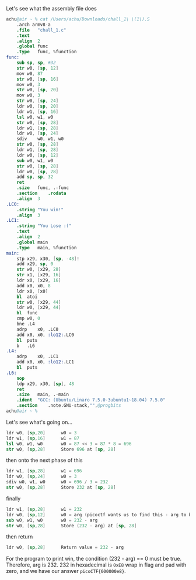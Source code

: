 Let's see what the assembly file does

```s
achu@air ~ % cat /Users/achu/Downloads/chall_1\ \(1\).S 
	.arch armv8-a
	.file	"chall_1.c"
	.text
	.align	2
	.global	func
	.type	func, %function
func:
	sub	sp, sp, #32
	str	w0, [sp, 12]
	mov	w0, 87
	str	w0, [sp, 16]
	mov	w0, 3
	str	w0, [sp, 20]
	mov	w0, 3
	str	w0, [sp, 24]
	ldr	w0, [sp, 20]
	ldr	w1, [sp, 16]
	lsl	w0, w1, w0
	str	w0, [sp, 28]
	ldr	w1, [sp, 28]
	ldr	w0, [sp, 24]
	sdiv	w0, w1, w0
	str	w0, [sp, 28]
	ldr	w1, [sp, 28]
	ldr	w0, [sp, 12]
	sub	w0, w1, w0
	str	w0, [sp, 28]
	ldr	w0, [sp, 28]
	add	sp, sp, 32
	ret
	.size	func, .-func
	.section	.rodata
	.align	3
.LC0:
	.string	"You win!"
	.align	3
.LC1:
	.string	"You Lose :("
	.text
	.align	2
	.global	main
	.type	main, %function
main:
	stp	x29, x30, [sp, -48]!
	add	x29, sp, 0
	str	w0, [x29, 28]
	str	x1, [x29, 16]
	ldr	x0, [x29, 16]
	add	x0, x0, 8
	ldr	x0, [x0]
	bl	atoi
	str	w0, [x29, 44]
	ldr	w0, [x29, 44]
	bl	func
	cmp	w0, 0
	bne	.L4
	adrp	x0, .LC0
	add	x0, x0, :lo12:.LC0
	bl	puts
	b	.L6
.L4:
	adrp	x0, .LC1
	add	x0, x0, :lo12:.LC1
	bl	puts
.L6:
	nop
	ldp	x29, x30, [sp], 48
	ret
	.size	main, .-main
	.ident	"GCC: (Ubuntu/Linaro 7.5.0-3ubuntu1~18.04) 7.5.0"
	.section	.note.GNU-stack,"",@progbits
achu@air ~ % 
```
Let's see what's going on...
```s
ldr w0, [sp,20]      w0 = 3
ldr w1, [sp,16]      w1 = 87
lsl w0, w1, w0       w0 = 87 << 3 = 87 * 8 = 696
str w0, [sp,28]      Store 696 at [sp, 28]
```
then onto the next phase of this
```s
ldr w1, [sp,28]      w1 = 696
ldr w0, [sp,24]      w0 = 3
sdiv w0, w1, w0      w0 = 696 / 3 = 232
str w0, [sp,28]      Store 232 at [sp, 28]
```
finally
```s
ldr w1, [sp,28]      w1 = 232
ldr w0, [sp,12]      w0 = arg (picoctf wants us to find this - arg to be zero, convert that to hex)
sub w0, w1, w0       w0 = 232 - arg
str w0, [sp,28]      Store (232 - arg) at [sp, 28]
```
then return
```s
ldr w0, [sp,28]      Return value = 232 - arg
```

For the program to print win, the condition (232 - arg) == 0 must be true.
Therefore, arg is 232.
232 in hexadecimal is `0xE8`
wrap in flag and pad with zero, and we have our answer `picoCTF{000000e8}`.
